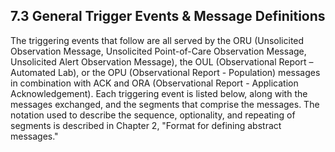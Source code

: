 ## 7.3 General Trigger Events & Message Definitions

The triggering events that follow are all served by the ORU (Unsolicited Observation Message, Unsolicited Point-of-Care Observation Message, Unsolicited Alert Observation Message), the OUL (Observational Report – Automated Lab), or the OPU (Observational Report - Population) messages in combination with ACK and ORA (Observational Report - Application Acknowledgement). Each triggering event is listed below, along with the messages exchanged, and the segments that comprise the messages. The notation used to describe the sequence, optionality, and repeating of segments is described in Chapter 2, "Format for defining abstract messages."
